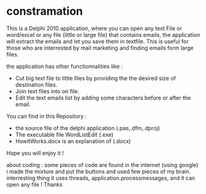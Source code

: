 # constramation
This is a Delphi 2010 application, where you can open any text File or word/excel or any file (little or large file) that contains emails, the application will extract the emails and let you save them in textfile.
This is useful for those who are interrested by mail marketing and finding emails form large files.

the application has other functionnalities like :
- Cut big text file to little files by providing the the desired size of destination files.
- Join text files into on file.
- Edit the text emails list by adding some characters before or after the email.



You can find in this Repository :
- the source file of the delphi application (.pas,.dfm,.dproj)
- The executable file WordListEdit (.exe)
- HowItWorks.docx is an explanation of (.docx)


Hope you will enjoy it !

about coding :
some pieces of code are found in the internet (using google)
i made the mixture and put the buttons and used few pieces of my brain.
interresting thing it uses threads, application.processmessages, and it can open any file !
Thanks
